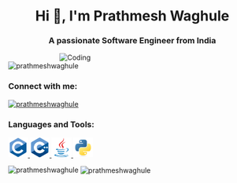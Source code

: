 <h1 align="center">Hi 👋, I'm Prathmesh Waghule</h1>
<h3 align="center">A passionate Software Engineer from India</h3>
<img align="right"alt="Coding"width="400"src="https://media.tenor.com/2uyENRmiUt0AAAAC/coding.gif">
<p align="left"> <img src="https://komarev.com/ghpvc/?username=prathmeshwaghule&label=Profile%20views&color=0e75b6&style=flat" alt="prathmeshwaghule" /> </p>

<h3 align="left">Connect with me:</h3>
<p align="left">
<a href="https://linkedin.com/in/prathmeshwaghule" target="blank"><img align="center" src="https://raw.githubusercontent.com/rahuldkjain/github-profile-readme-generator/master/src/images/icons/Social/linked-in-alt.svg" alt="prathmeshwaghule" height="30" width="40" /></a>
</p>

<h3 align="left">Languages and Tools:</h3>
<p align="left"> <a href="https://www.cprogramming.com/" target="_blank" rel="noreferrer"> <img src="https://raw.githubusercontent.com/devicons/devicon/master/icons/c/c-original.svg" alt="c" width="40" height="40"/> </a> <a href="https://www.w3schools.com/cpp/" target="_blank" rel="noreferrer"> <img src="https://raw.githubusercontent.com/devicons/devicon/master/icons/cplusplus/cplusplus-original.svg" alt="cplusplus" width="40" height="40"/> </a> <a href="https://www.java.com" target="_blank" rel="noreferrer"> <img src="https://raw.githubusercontent.com/devicons/devicon/master/icons/java/java-original.svg" alt="java" width="40" height="40"/> </a> <a href="https://www.python.org" target="_blank" rel="noreferrer"> <img src="https://raw.githubusercontent.com/devicons/devicon/master/icons/python/python-original.svg" alt="python" width="40" height="40"/> </a> </p>

<p><img align="left" src="https://github-readme-stats.vercel.app/api/top-langs?username=prathmeshwaghule&show_icons=true&locale=en&layout=compact" alt="prathmeshwaghule" /></p>

<p>&nbsp;<img align="center" src="https://github-readme-stats.vercel.app/api?username=prathmeshwaghule&show_icons=true&locale=en" alt="prathmeshwaghule" /></p>
